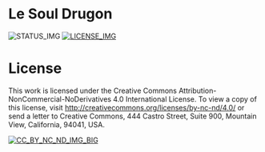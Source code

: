Le Soul Drugon
==============
![STATUS_IMG][] [![LICENSE_IMG][]][CC_BY_NC_ND_LINK]

License
=======
This work is licensed under the Creative Commons
Attribution-NonCommercial-NoDerivatives 4.0 International License. To view a
copy of this license, visit http://creativecommons.org/licenses/by-nc-nd/4.0/
or send a letter to Creative Commons, 444 Castro Street, Suite 900,
Mountain View, California, 94041, USA.

[![CC_BY_NC_ND_IMG_BIG][]][CC_BY_NC_ND_LINK]

[CC_BY_NC_ND_LINK]: http://creativecommons.org/licenses/by-nc-nd/4.0/
[CC_BY_NC_ND_IMG_BIG]: https://i.creativecommons.org/l/by-nc-nd/4.0/88x31.png
[CC_BY_NC_ND_IMG_SMALL]: https://i.creativecommons.org/l/by-nc-nd/4.0/80x15.png
[STATUS_IMG]: http://img.shields.io/badge/status-work%20in%20progress-yellow.svg?style=flat-square
[LICENSE_IMG]: http://img.shields.io/badge/license-CC%20BY--NC--ND%204.0-lightgrey.svg?style=flat-square
